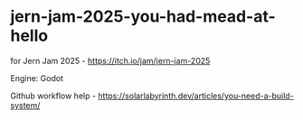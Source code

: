 # jern-jam-2025-you-had-mead-at-hello
for Jern Jam 2025 - https://itch.io/jam/jern-jam-2025

Engine: Godot

Github workflow help - https://solarlabyrinth.dev/articles/you-need-a-build-system/